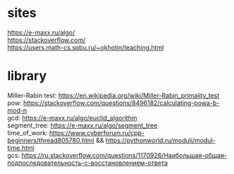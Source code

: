 # sites
https://e-maxx.ru/algo/  
https://stackoverflow.com/  
https://users.math-cs.spbu.ru/~okhotin/teaching.html  

# library
Miller-Rabin test: https://en.wikipedia.org/wiki/Miller-Rabin_primality_test  
pow: https://stackoverflow.com/questions/8496182/calculating-powa-b-mod-n  
gcd: https://e-maxx.ru/algo/euclid_algorithm  
segment_tree: https://e-maxx.ru/algo/segment_tree  
time_of_work: https://www.cyberforum.ru/cpp-beginners/thread805780.html && https://pythonworld.ru/moduli/modul-time.html  
gcs: https://ru.stackoverflow.com/questions/1170926/Наибольшая-общая-подпоследовательность-с-восстановлением-ответа

